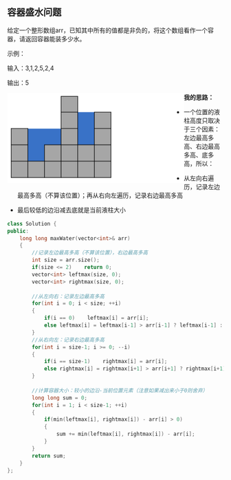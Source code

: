 ## 容器盛水问题

给定一个整形数组arr，已知其中所有的值都是非负的，将这个数组看作一个容器，请返回容器能装多少水。

示例：

输入：3,1,2,5,2,4

输出：5

<img align='left' src="img/%E9%A2%98%E7%9B%AE%E6%97%A5%E5%8E%86.img/image-20210504172254340.png" alt="image-20210504172254340" style="zoom:50%;" />

**我的思路：**

- 一个位置的液柱高度只取决于三个因素：左边最高多高、右边最高多高、底多高，所以：

- 从左向右遍历，记录左边最高多高（不算该位置）；再从右向左遍历，记录右边最高多高
- 最后较低的边沿减去底就是当前液柱大小

```cpp
class Solution {
public:
    long long maxWater(vector<int>& arr) 
    {
        //记录左边最高多高（不算该位置），右边最高多高
        int size = arr.size();
        if(size <= 2)    return 0;
        vector<int> leftmax(size, 0);
        vector<int> rightmax(size, 0);
        
        //从左向右：记录左边最高多高
        for(int i = 0; i < size; ++i)
        {
            if(i == 0)    leftmax[i] = arr[i];
            else leftmax[i] = leftmax[i-1] > arr[i-1] ? leftmax[i-1] : arr[i-1];
        }
        //从右向左：记录右边最高多高
        for(int i = size-1; i >= 0; --i)
        {
            if(i == size-1)    rightmax[i] = arr[i];
            else rightmax[i] = rightmax[i+1] > arr[i+1] ? rightmax[i+1] : arr[i+1];
        }
        
        //计算容器大小：较小的边沿-当前位置元素（注意如果减出来小于0则舍弃）
        long long sum = 0;
        for(int i = 1; i < size-1; ++i)
        {
            if(min(leftmax[i], rightmax[i]) - arr[i] > 0)
            {
                sum += min(leftmax[i], rightmax[i]) - arr[i];
            }
        }
        return sum;
    }
};
```

